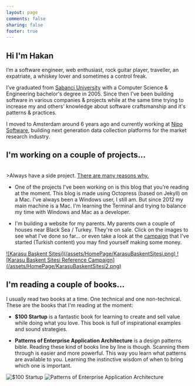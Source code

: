 ```yaml
---
layout: page
comments: false
sharing: false
footer: true
---
```


<h2 class="title">Hi I'm Hakan</h2>

I’m a software engineer, web enthusiast, rock guitar player, traveller, an expatriate, a whiskey lover and sometimes a control freak.

I’ve graduated from <a href="http://www.sabanciuniv.edu/en/" target="_blank">Sabanci University</a> with a Computer Science & Engineering bachelor's degree in 2005. Since then I've been building software in various companies & projects while at the same time trying to increase my and others' knowledge about software craftsmanship and it's patterns & practices. 

I moved to Amsterdam around 6 years ago and currently working at <a href="http://www.niposoftware.com/" target="_blank">Nipo Software</a>, building next generation data collection platforms for the market research industry.

<h2 class="title">I'm working on a couple of projects...</h2>
<br/>
>Always have a side project. 
<a href="https://www.google.com/?q=always+have+a+side+project#q=always+have+a+side+project" target="_blank">There are many reasons why.</a>

* One of the projects I've been working on is this blog that you're reading at the moment. This blog is made using Octopress (based on Jekyll) on a Mac. I've always been a Windows user, I still am. But since 2012 my main machine is a Mac. I'm learning the Terminal and trying to balance my time with Windows and Mac as a developer.

* I'm building a website for my parents. My parents own a couple of houses near Black Sea / Turkey. They're on sale. Click on the images to see what I've done so far... or even take a look at the <a href="http://hakant.github.io/BaskentSitesi/reference.html" target="_blank">campaign</a> that I've started (Turkish content) you may find yourself making some money.

<a href="http://hakant.github.io/BaskentSitesi" target="_blank">
![Karasu Başkent Sitesi](/assets/HomePage/KarasuBaskentSitesi.png)
</a>
<a href="http://hakant.github.io/BaskentSitesi/reference.html" target="_blank">
![Karasu Başkent Sitesi Reference Campaign](/assets/HomePage/KarasuBaskentSitesi2.png)
</a>

<h2 class="title">I'm reading a couple of books...</h2>

I usually read two books at a time. One technical and one non-technical. These are the books that I'm reading at the moment:

* **$100 Startup** is a fantastic book for learning to create and sell value while doing what you love. This book is full of inspirational examples and sound strategies.

* **Patterns of Enterprise Application Architecture** is a design patterns bible. Reading these kind of books line by line is though. Scanning them through is easier and more powerful. This way you learn what patterns are available to you. Learning the instinctive wisdom of when to bring which one is important.

![$100 Startup](http://ecx.images-amazon.com/images/I/51xrSIGzOdL._SY344_PJ-v2,TopRight,1,0_SH20_BO1,204,203,200_.jpg)
![Patterns of Enterprise Application Architecture](http://ecx.images-amazon.com/images/I/51qUDlTiScL._BO2,204,203,200_PIsitb_AA300_SH20_OU01_.jpg)